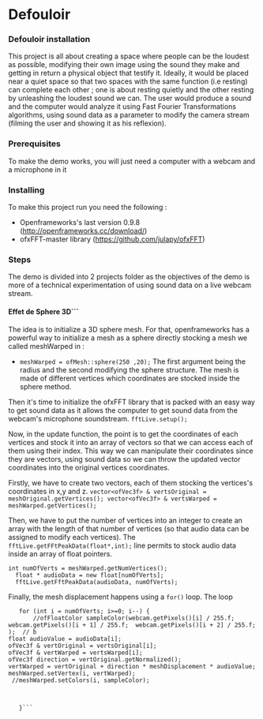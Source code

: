 # Defouloir


### Defouloir installation

This project is all about creating a space where people can be the loudest as possible, modifying their own image using the sound they make and getting in return a physical object that testify it. Ideally, it would be placed near a quiet space so that two spaces with the same function (i.e resting) can complete each other ; one is about resting quietly and the other resting by unleashing the loudest sound we can. The user would produce a sound and the computer would analyze it using Fast Fourier Transformations algorithms, using sound data as a parameter to modify the camera stream (filming the user and showing it as his reflexion).

### Prerequisites

To make the demo works, you will just need a computer with a webcam and a microphone in it

### Installing

To make this project run you need the following :

  * Openframeworks's last version 0.9.8 (http://openframeworks.cc/download/) 
  * ofxFFT-master library (https://github.com/julapy/ofxFFT)
    
    
### Steps

The demo is divided into 2 projects folder as the objectives of the demo is more of a technical experimentation of using sound data on a live webcam stream.

#### Effet de Sphere 3D```

The idea is to initialize a 3D sphere mesh. For that, openframeworks has a powerful way to initialize a mesh as a sphere directly stocking a mesh we called meshWarped in : 
 * ```meshWarped = ofMesh::sphere(250 ,20);```
The first argument being the radius and the second modifying the sphere structure.
The mesh is made of different vertices which coordinates are stocked inside the sphere method. 

Then it's time to initialize the ofxFFT library that is packed with an easy way to get sound data as it allows the computer to get sound data from the webcam's microphone soundstream.
```fftLive.setup(); ```

Now, in the update function, the point is to get the coordinates of each vertices and stock it into an array of vectors so that we can access each of them using their index. This way we can manipulate their coordinates since they are vectors, using sound data so we can throw the updated vector coordinates into the original vertices coordinates.

 Firstly, we have to create two vectors, each of them stocking the vertices's coordinates in x,y and z.
    ```
    vector<ofVec3f> & vertsOriginal = meshOriginal.getVertices();
    vector<ofVec3f> & vertsWarped = meshWarped.getVertices();
    ```
 
 Then, we have to put the number of vertices into an integer to create an array with the length of that number of vertices (so that audio data can be assigned to modify each vertices). The ```fftLive.getFFtPeakData(float*,int);``` line permits to stock audio data inside an array of float pointers.
  ```
 int numOfVerts = meshWarped.getNumVertices();
	float * audioData = new float[numOfVerts];
	fftLive.getFftPeakData(audioData, numOfVerts);
  ```
  
 Finally, the mesh displacement happens using a ```for()``` loop. The loop
 ```
 	for (int i = numOfVerts; i>=0; i--) {
		//ofFloatColor sampleColor(webcam.getPixels()[i] / 255.f;	 webcam.getPixels()[i + 1] / 255.f;	 webcam.getPixels()[i + 2] / 255.f; );	// b
float audioValue = audioData[i];
ofVec3f & vertOriginal = vertsOriginal[i];
ofVec3f & vertWarped = vertsWarped[i];
ofVec3f direction = vertOriginal.getNormalized();
vertWarped = vertOriginal + direction * meshDisplacement * audioValue;
meshWarped.setVertex(i, vertWarped);
  //meshWarped.setColors(i, sampleColor);
		

		
	}```

